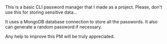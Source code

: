 This is a basic CLI password manager that I made as a project. Please, don't use this for storing sensitive data...

It uses a MongoDB database connection to store all the passwords. It also can generate a random password if necessary.

Any help to improve this PM will be truly appreciated. 